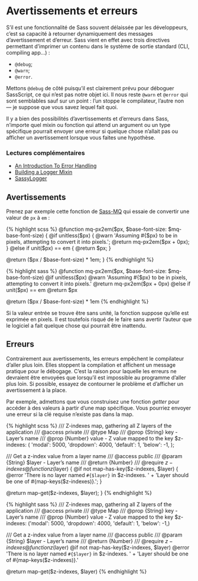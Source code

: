
# Avertissements et erreurs

S’il est une fonctionnalité de Sass souvent délaissée par les développeurs, c’est sa capacité à retourner dynamiquement des messages d’avertissement et d’erreur. Sass vient en effet avec trois directives permettant d’imprimer un contenu dans le système de sortie standard (CLI, compiling app...)&nbsp;:


* `@debug`;
* `@warn`;
* `@error`.

Mettons `@debug` de côté puisqu’il est clairement prévu pour déboguer SassScript, ce qui n’est pas notre objet ici. Il nous reste `@warn` et `@error` qui sont semblables sauf sur un point&nbsp;: l’un stoppe le compilateur, l’autre non —&nbsp;je suppose que vous savez lequel fait quoi.

Il y a bien des possibilités d’avertissements et d’erreurs dans Sass, n’importe quel mixin ou fonction qui attend un argument ou un type spécifique pourrait envoyer une erreur si quelque chose n’allait pas ou afficher un avertissement lorsque vous faites une hypothèse.




### Lectures complémentaires

* [An Introduction To Error Handling](http://webdesign.tutsplus.com/tutorials/an-introduction-to-error-handling-in-sass--cms-19996)
* [Building a Logger Mixin](http://webdesign.tutsplus.com/tutorials/building-a-logger-mixin-in-sass--cms-22070)
* [SassyLogger](https://github.com/HugoGiraudel/SassyLogger)






## Avertissements

Prenez par exemple cette fonction de [Sass-MQ](https://github.com/sass-mq/sass-mq) qui essaie de convertir une valeur de `px` à `em`&nbsp;:

<div class="code-block">
  <div class="code-block__wrapper" data-syntax="scss">
{% highlight scss %}
@function mq-px2em($px, $base-font-size: $mq-base-font-size) {
  @if unitless($px) {
    @warn 'Assuming #{$px} to be in pixels, attempting to convert it into pixels.';
    @return mq-px2em($px + 0px);
  } @else if unit($px) == em {
    @return $px;
  }

  @return ($px / $base-font-size) * 1em;
}
{% endhighlight %}
  </div>
  <div class="code-block__wrapper" data-syntax="sass">
{% highlight sass %}
@function mq-px2em($px, $base-font-size: $mq-base-font-size)
  @if unitless($px)
    @warn 'Assuming #{$px} to be in pixels, attempting to convert it into pixels.'
    @return mq-px2em($px + 0px)
  @else if unit($px) == em
    @return $px

  @return ($px / $base-font-size) * 1em
{% endhighlight %}
  </div>
</div>

Si la valeur entrée se trouve être sans unité, la fonction suppose qu’elle est exprimée en pixels. Il est toutefois risqué de le faire sans avertir l’auteur que le logiciel a fait quelque chose qui pourrait être inattendu.






## Erreurs

Contrairement aux avertissements, les erreurs empêchent le compilateur d’aller plus loin. Elles stoppent la compilation et affichent un message pratique pour le débogage. C’est la raison pour laquelle les erreurs ne devraient être envoyées que lorsqu’il est impossible au programme d’aller plus loin. Si possible, essayez de contourner le problème et d’afficher un avertissement à la place.

Par exemple, admettons que vous construisez une fonction *getter* pour accéder à des valeurs à partir d’une map spécifique. Vous pourriez envoyer une erreur si la clé requise n’existe pas dans la map.


<div class="code-block">
  <div class="code-block__wrapper" data-syntax="scss">
{% highlight scss %}
/// Z-indexes map, gathering all Z layers of the application
/// @access private
/// @type Map
/// @prop {String} key - Layer’s name
/// @prop {Number} value - Z value mapped to the key
$z-indexes: (
  'modal': 5000,
  'dropdown': 4000,
  'default': 1,
  'below': -1,
);

/// Get a z-index value from a layer name
/// @access public
/// @param {String} $layer - Layer’s name
/// @return {Number}
/// @require $z-indexes
@function z($layer) {
  @if not map-has-key($z-indexes, $layer) {
    @error 'There is no layer named `#{$layer}` in $z-indexes. '
         + 'Layer should be one of #{map-keys($z-indexes)}.';
  }

  @return map-get($z-indexes, $layer);
}
{% endhighlight %}
  </div>
  <div class="code-block__wrapper" data-syntax="sass">
{% highlight sass %}
/// Z-indexes map, gathering all Z layers of the application
/// @access private
/// @type Map
/// @prop {String} key - Layer’s name
/// @prop {Number} value - Z value mapped to the key
$z-indexes: ('modal': 5000, 'dropdown': 4000, 'default': 1, 'below': -1,)

/// Get a z-index value from a layer name
/// @access public
/// @param {String} $layer - Layer’s name
/// @return {Number}
/// @require $z-indexes
@function z($layer)
  @if not map-has-key($z-indexes, $layer)
    @error 'There is no layer named `#{$layer}` in $z-indexes. '
         + 'Layer should be one of #{map-keys($z-indexes)}.'

  @return map-get($z-indexes, $layer)
{% endhighlight %}
  </div>
</div>

